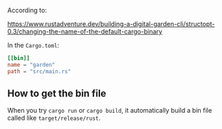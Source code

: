 According to:

https://www.rustadventure.dev/building-a-digital-garden-cli/structopt-0.3/changing-the-name-of-the-default-cargo-binary

In the `Cargo.toml`:

```toml
[[bin]]
name = "garden"
path = "src/main.rs"
```

## How to get the bin file

When you try `cargo run` or `cargo build`, it automatically build a bin file called like `target/release/rust`.

